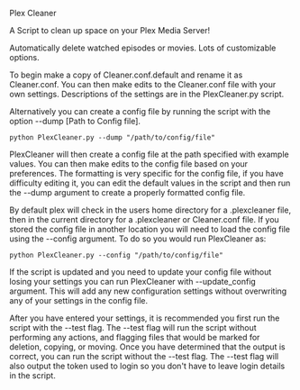 Plex Cleaner

A Script to clean up space on your Plex Media Server!

Automatically delete watched episodes or movies. Lots of customizable options.

To begin make a copy of Cleaner.conf.default and rename it as Cleaner.conf. You can then make edits to the Cleaner.conf file with your own settings. Descriptions of the settings are in the PlexCleaner.py script.

Alternatively you can create a config file by running the script with the option --dump [Path to Config file].

    python PlexCleaner.py --dump "/path/to/config/file"

PlexCleaner will then create a config file at the path specified with example values. You can then make edits to the config file based on your preferences. The formatting is very specific for the config file, if you have difficulty editing it, you can edit the default values in the script and then run the --dump argument to create a properly formatted config file.

By default plex will check in the users home directory for a .plexcleaner file, then in the current directory for a .plexcleaner or Cleaner.conf file. If you stored the config file in another location you will need to load the config file using the --config argument.
To do so you would run PlexCleaner as:

    python PlexCleaner.py --config "/path/to/config/file"

If the script is updated and you need to update your config file without losing your settings you can run PlexCleaner with --update_config argument. This will add any new configuration settings without overwriting any of your settings in the config file.

After you have entered your settings, it is recommended you first run the script with the --test flag. The --test flag will run the script without performing any actions, and flagging files that would be marked for deletion, copying, or moving. Once you have determined that the output is correct, you can run the script without the --test flag. The --test flag will also output the token used to login so you don't have to leave login details in the script.